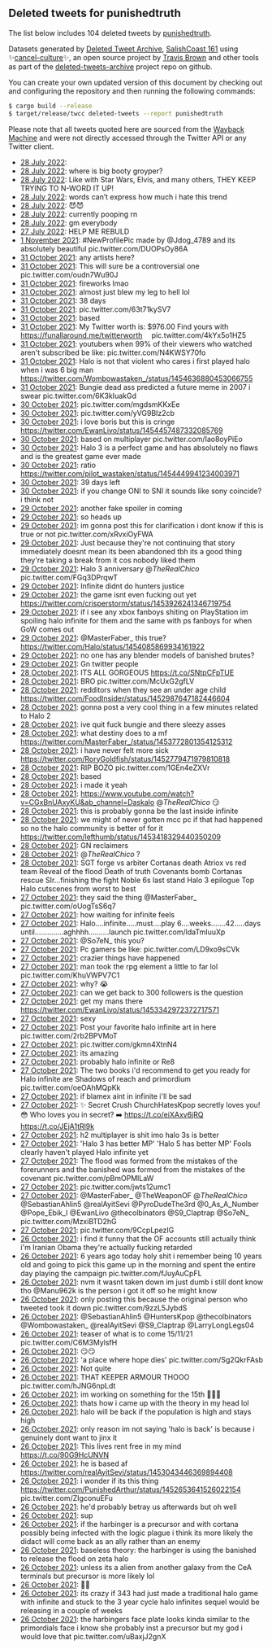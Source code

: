 ## Deleted tweets for punishedtruth

The list below includes 104 deleted tweets by
[punishedtruth](https://twitter.com/punishedtruth).



Datasets generated by [Deleted Tweet Archive](https://twitter.com/deletedtweet161), 
[SalishCoast 161](https://twitter.com/SalishCoastA) using 
✨[cancel-culture](https://github.com/travisbrown/cancel-culture)✨, an open source project by 
[Travis Brown](https://twitter.com/travisbrown) and other tools as part of the 
[deleted-tweets-archive](https://github.com/salcoast/deleted-tweets-archive/) project repo on github.

You can create your own updated version of this document by checking out and configuring the
repository and then running the following commands:

```bash
$ cargo build --release
$ target/release/twcc deleted-tweets --report punishedtruth
```

Please note that all tweets quoted here are sourced from the
[Wayback Machine](https://web.archive.org) and were not directly accessed through the Twitter API or
any Twitter client.

* [28 July 2022](https://web.archive.org/web/20220728230754/https://twitter.com/punishedtruth/status/1552753736367443968):  <!--1552753736367443968-->
* [28 July 2022](https://web.archive.org/web/20220728211741/https://twitter.com/punishedtruth/status/1552753236494499842): where is big booty groyper? <!--1552753236494499842-->
* [28 July 2022](https://web.archive.org/web/20220728190249/https://twitter.com/punishedtruth/status/1552724785729347584): Like with Star Wars, Elvis, and many others, THEY KEEP TRYING TO N-WORD IT UP! <!--1552724785729347584-->
* [28 July 2022](https://web.archive.org/web/20220728183645/https://twitter.com/punishedtruth/status/1552724407466041345): words can’t express how much i hate this trend <!--1552724407466041345-->
* [28 July 2022](https://web.archive.org/web/20220728165852/https://twitter.com/punishedtruth/status/1552699660489351168): 😈😈 <!--1552699660489351168-->
* [28 July 2022](https://web.archive.org/web/20220728151321/https://twitter.com/punishedtruth/status/1552641388554117121): currently pooping rn <!--1552641388554117121-->
* [28 July 2022](https://web.archive.org/web/20220728130852/https://twitter.com/punishedtruth/status/1552641340801966083): gm everybody <!--1552641340801966083-->
* [27 July 2022](https://web.archive.org/web/20220727142515/https://twitter.com/punishedtruth/status/1552280565000376320): HELP ME REBULD <!--1552280565000376320-->
* [ 1 November 2021](https://web.archive.org/web/20211101003946/https://twitter.com/PunishedTruth/status/1454971092913856516): #NewProfilePic   made by  @Jdog_4789   and its absolutely beautiful pic.twitter.com/DUOPsOy86A <!--1454971092913856516-->
* [31 October 2021](https://web.archive.org/web/20211031222514/https://twitter.com/PunishedTruth/status/1454937055985815559): any artists here? <!--1454937055985815559-->
* [31 October 2021](https://web.archive.org/web/20211031221843/https://twitter.com/PunishedTruth/status/1454935438918135808): This will sure be a controversial one pic.twitter.com/oudn7Wu90J <!--1454935438918135808-->
* [31 October 2021](https://web.archive.org/web/20211031200858/https://twitter.com/PunishedTruth/status/1454896135844286465): fireworks lmao <!--1454897065226604544-->
* [31 October 2021](https://web.archive.org/web/20211031200858/https://twitter.com/PunishedTruth/status/1454896135844286465): almost just blew my leg to hell lol <!--1454896135844286465-->
* [31 October 2021](https://web.archive.org/web/20211031173644/https://twitter.com/PunishedTruth/status/1454863901431144453): 38 days <!--1454863901431144453-->
* [31 October 2021](https://web.archive.org/web/20211031141711/https://twitter.com/PunishedTruth/status/1454810253678321664): pic.twitter.com/63t71kySV7 <!--1454810253678321664-->
* [31 October 2021](https://web.archive.org/web/20211031133104/https://twitter.com/PunishedTruth/status/1454802729549787142): based <!--1454802951445299201-->
* [31 October 2021](https://web.archive.org/web/20211031133104/https://twitter.com/PunishedTruth/status/1454802729549787142): My Twitter worth is: $976.00  Find yours with  https://funallaround.me/twitterworth   ⠀ pic.twitter.com/4kYx5o1HZ5 <!--1454802729549787142-->
* [31 October 2021](https://web.archive.org/web/20211031124458/https://twitter.com/PunishedTruth/status/1454786175298949123): youtubers when 99% of their viewers who watched aren't subscribed be like: pic.twitter.com/N4KWSY70fo <!--1454786175298949123-->
* [31 October 2021](https://web.archive.org/web/20211031130921/https://twitter.com/PunishedTruth/status/1454781367926022144): Halo is not that violent who cares   i first played halo when i was 6 big man https://twitter.com/Wombowastaken_/status/1454636880453066755 <!--1454781367926022144-->
* [31 October 2021](https://web.archive.org/web/20211031012200/https://twitter.com/PunishedTruth/status/1454616520311595012): Bungie dead ass predicted a future meme in 2007 i swear pic.twitter.com/6K3kIuakGd <!--1454616520311595012-->
* [30 October 2021](https://web.archive.org/web/20211030225216/https://twitter.com/PunishedTruth/status/1454566798427402248): pic.twitter.com/mgdsmKKxEe <!--1454566798427402248-->
* [30 October 2021](https://web.archive.org/web/20211030211758/https://twitter.com/PunishedTruth/status/1454549900503490562): pic.twitter.com/yVG9BIz2cb <!--1454549900503490562-->
* [30 October 2021](https://web.archive.org/web/20211030201341/https://twitter.com/PunishedTruth/status/1454541720432128000): i love boris but this is cringe https://twitter.com/EwanLivo/status/1454457487332085769 <!--1454541720432128000-->
* [30 October 2021](https://web.archive.org/web/20211030171807/https://twitter.com/PunishedTruth/status/1454497280447459337): based on multiplayer pic.twitter.com/Iao8oyPiEo <!--1454497280447459337-->
* [30 October 2021](https://web.archive.org/web/20211030172218/https://twitter.com/PunishedTruth/status/1454496098626768905): Halo 3 is a perfect game and has absolutely no flaws and is the greatest game ever made <!--1454496098626768905-->
* [30 October 2021](https://web.archive.org/web/20211030170102/https://twitter.com/PunishedTruth/status/1454493182847299595): ratio https://twitter.com/pilot_wastaken/status/1454449941234003971 <!--1454493182847299595-->
* [30 October 2021](https://web.archive.org/web/20211030025527/https://twitter.com/PunishedTruth/status/1454249822849048580): 39 days left <!--1454249822849048580-->
* [30 October 2021](https://web.archive.org/web/20211030003846/https://twitter.com/PunishedTruth/status/1454246166867161096): if you change ONI to SNI   it sounds like sony  coincide? i think not <!--1454246166867161096-->
* [29 October 2021](https://web.archive.org/web/20211029223932/https://twitter.com/PunishedTruth/status/1454215765498925061): another fake spoiler in coming <!--1454215765498925061-->
* [29 October 2021](https://web.archive.org/web/20211029223646/https://twitter.com/PunishedTruth/status/1454214841300828160): so heads up <!--1454214879259279362-->
* [29 October 2021](https://web.archive.org/web/20211029223646/https://twitter.com/PunishedTruth/status/1454214841300828160): im gonna post this   for clarification i dont know if this is true or not pic.twitter.com/xRvxiOyFWA <!--1454214841300828160-->
* [29 October 2021](https://web.archive.org/web/20211029215525/https://twitter.com/PunishedTruth/status/1454205256599056384): Just because they're not continuing that story immediately doesnt mean its been abandoned  tbh its a good thing they're taking a break from it cos nobody liked them <!--1454205256599056384-->
* [29 October 2021](https://web.archive.org/web/20211029214124/https://twitter.com/PunishedTruth/status/1454198467987968008): Halo 3 anniversary  @_TheRealChico_  pic.twitter.com/FGq3DPrqwT <!--1454198467987968008-->
* [29 October 2021](https://web.archive.org/web/20211029202150/https://twitter.com/PunishedTruth/status/1454100448684740615): Infinite didnt do hunters justice <!--1454175164774723592-->
* [29 October 2021](https://web.archive.org/web/20211029202150/https://twitter.com/PunishedTruth/status/1454100448684740615): the game isnt even fucking out yet https://twitter.com/crisperstorm/status/1453926241346719754 <!--1454100448684740615-->
* [29 October 2021](https://web.archive.org/web/20211029144858/https://twitter.com/PunishedTruth/status/1454090860317052936): if i see any xbox fanboys shiting on PlayStation im spoiling halo infinite for them and the same with ps fanboys for when GoW comes out <!--1454090860317052936-->
* [29 October 2021](https://web.archive.org/web/20211029193958/https://twitter.com/PunishedTruth/status/1454087912220504064): @MasterFaber_   this true? https://twitter.com/Halo/status/1454085869934161922 <!--1454087912220504064-->
* [29 October 2021](https://web.archive.org/web/20211029125412/https://twitter.com/PunishedTruth/status/1454068209221574664): no one has any blender models of banished brutes? <!--1454068209221574664-->
* [29 October 2021](https://web.archive.org/web/20211029001300/https://twitter.com/PunishedTruth/status/1453875557872119813): Gn twitter people <!--1453875557872119813-->
* [28 October 2021](https://web.archive.org/web/20211028224909/https://twitter.com/PunishedTruth/status/1453856391194632195): ITS ALL GORGEOUS https://t.co/SNtpCFpTUE <!--1453856391194632195-->
* [28 October 2021](https://web.archive.org/web/20211029111416/https://twitter.com/PunishedTruth/status/1453855691970650112): BRO pic.twitter.com/McUxG2gfLV <!--1453855691970650112-->
* [28 October 2021](https://web.archive.org/web/20211028202340/https://twitter.com/PunishedTruth/status/1453815987015503879): redditors when they see an under age child https://twitter.com/FoodInsider/status/1452987647182446604 <!--1453815987015503879-->
* [28 October 2021](https://web.archive.org/web/20211028191433/https://twitter.com/PunishedTruth/status/1453797443343163404): gonna post a very cool thing in a few minutes related to Halo 2 <!--1453797443343163404-->
* [28 October 2021](https://web.archive.org/web/20211028190646/https://twitter.com/PunishedTruth/status/1453780331002306568): ive quit fuck bungie and there sleezy asses <!--1453796484886016000-->
* [28 October 2021](https://web.archive.org/web/20211028190646/https://twitter.com/PunishedTruth/status/1453780331002306568): what destiny does to a mf https://twitter.com/MasterFaber_/status/1453772801354125312 <!--1453780331002306568-->
* [28 October 2021](https://web.archive.org/web/20211028165742/https://twitter.com/PunishedTruth/status/1453744662137778178): i have never felt more sick https://twitter.com/RoryGoldfish/status/1452779471979810818 <!--1453744662137778178-->
* [28 October 2021](https://web.archive.org/web/20211028171302/https://twitter.com/PunishedTruth/status/1453740909523210247): RIP BOZO pic.twitter.com/1GEn4eZXVr <!--1453740909523210247-->
* [28 October 2021](https://web.archive.org/web/20211028142641/https://twitter.com/PunishedTruth/status/1453709245841649669): based <!--1453728791545581576-->
* [28 October 2021](https://web.archive.org/web/20211028142641/https://twitter.com/PunishedTruth/status/1453709245841649669): i made it yeah <!--1453728559948656648-->
* [28 October 2021](https://web.archive.org/web/20211028142641/https://twitter.com/PunishedTruth/status/1453709245841649669): https://www.youtube.com/watch?v=CGxBnUAxyKU&ab_channel=Daskalo   @_TheRealChico_  😏 <!--1453709245841649669-->
* [28 October 2021](https://web.archive.org/web/20211028113731/https://twitter.com/PunishedTruth/status/1453686757355053064): this is probably gonna be the last inside infinite <!--1453686757355053064-->
* [28 October 2021](https://web.archive.org/web/20211028113716/https://twitter.com/PunishedTruth/status/1453681466076979202): we might of never gotten mcc pc if that had happened so no   the halo community is better of for it https://twitter.com/lefthumb/status/1453418329440350209 <!--1453681466076979202-->
* [28 October 2021](https://web.archive.org/web/20211028010849/https://twitter.com/PunishedTruth/status/1453528925678850049): GN reclaimers <!--1453528925678850049-->
* [28 October 2021](https://web.archive.org/web/20211028001552/https://twitter.com/PunishedTruth/status/1453515444250451970): @_TheRealChico_  ? <!--1453515550173376521-->
* [28 October 2021](https://web.archive.org/web/20211028001552/https://twitter.com/PunishedTruth/status/1453515444250451970): SGT forge vs arbiter   Cortanas death   Atriox vs red team   Reveal of the flood   Death of truth   Covenants bomb   Cortanas rescue   SIr...finishing the fight   Noble 6s last stand   Halo 3 epilogue   Top Halo cutscenes from worst to best <!--1453515444250451970-->
* [27 October 2021](https://web.archive.org/web/20211027232113/https://twitter.com/PunishedTruth/status/1453493639208898566): they said the thing  @MasterFaber_  pic.twitter.com/oUogTsS6q7 <!--1453493639208898566-->
* [27 October 2021](https://web.archive.org/web/20211027222851/https://twitter.com/PunishedTruth/status/1453486712018153480): how waiting for infinite feels <!--1453486792057966592-->
* [27 October 2021](https://web.archive.org/web/20211027222851/https://twitter.com/PunishedTruth/status/1453486712018153480): Halo....infinite.....must....play  6....weeks.......42.....days until..............aghhhh..........launch pic.twitter.com/ldaTmIuuXp <!--1453486712018153480-->
* [27 October 2021](https://web.archive.org/web/20211027213653/https://twitter.com/PunishedTruth/status/1453474387710128130): @So7eN_   this you? <!--1453474596510908420-->
* [27 October 2021](https://web.archive.org/web/20211027213653/https://twitter.com/PunishedTruth/status/1453474387710128130): Pc gamers be like: pic.twitter.com/LD9xo9sCVk <!--1453474387710128130-->
* [27 October 2021](https://web.archive.org/web/20211027212306/https://twitter.com/PunishedTruth/status/1453470910975922176): crazier things have happened <!--1453471739988566019-->
* [27 October 2021](https://web.archive.org/web/20211027212306/https://twitter.com/PunishedTruth/status/1453470910975922176): man took the rpg element a little to far lol pic.twitter.com/KhuVWPV7C1 <!--1453470910975922176-->
* [27 October 2021](https://web.archive.org/web/20211027201306/https://twitter.com/PunishedTruth/status/1453449903649214467): why? 😭 <!--1453450262341881861-->
* [27 October 2021](https://web.archive.org/web/20211027201306/https://twitter.com/PunishedTruth/status/1453449903649214467): can we get back to 300 followers is the question <!--1453449903649214467-->
* [27 October 2021](https://web.archive.org/web/20211027201037/https://twitter.com/PunishedTruth/status/1453449359190904841): get my mans there https://twitter.com/EwanLivo/status/1453342972372717571 <!--1453449359190904841-->
* [27 October 2021](https://web.archive.org/web/20211027194706/https://twitter.com/PunishedTruth/status/1453443740606021636): sexy <!--1453444026431070210-->
* [27 October 2021](https://web.archive.org/web/20211027194706/https://twitter.com/PunishedTruth/status/1453443740606021636): Post your favorite halo infinite art in here pic.twitter.com/2rb2BPVMoT <!--1453443740606021636-->
* [27 October 2021](https://web.archive.org/web/20211027191907/https://twitter.com/PunishedTruth/status/1453437095461146636): pic.twitter.com/gkmn4XtnN4 <!--1453437095461146636-->
* [27 October 2021](https://web.archive.org/web/20211027191323/https://twitter.com/PunishedTruth/status/1453434786572288002): its amazing <!--1453436268067663875-->
* [27 October 2021](https://web.archive.org/web/20211027185525/https://twitter.com/PunishedTruth/status/1453435182405586952): probably halo infinite   or Re8 <!--1453435182405586952-->
* [27 October 2021](https://web.archive.org/web/20211027191323/https://twitter.com/PunishedTruth/status/1453434786572288002): The two books i'd recommend to get you ready for Halo infinite are Shadows of reach and primordium pic.twitter.com/oeOAhMQpKk <!--1453434786572288002-->
* [27 October 2021](https://web.archive.org/web/20211027211837/https://twitter.com/PunishedTruth/status/1453428786209476614): if blamex aint in infinite i'll be sad <!--1453428786209476614-->
* [27 October 2021](https://web.archive.org/web/20211027165535/https://twitter.com/PunishedTruth/status/1453405025351475205): ✨ Secret Crush  ChurchHatesKpop secretly loves you! 😳 Who loves you in secret?  ➡️ https://t.co/eiXAxv6jRQ https://t.co/JEjA1tRl9k <!--1453405025351475205-->
* [27 October 2021](https://web.archive.org/web/20211027155337/https://twitter.com/PunishedTruth/status/1453383699198849026): h2 multiplayer is shit imo   halo 3s is better <!--1453385420239147013-->
* [27 October 2021](https://web.archive.org/web/20211027155337/https://twitter.com/PunishedTruth/status/1453383699198849026): 'Halo 3 has better MP' 'Halo 5 has better MP'   Fools clearly haven't played Halo infinite yet <!--1453383699198849026-->
* [27 October 2021](https://web.archive.org/web/20211027132915/https://twitter.com/PunishedTruth/status/1453351059854925827): The flood was formed from the mistakes of the forerunners   and the banished was formed from the mistakes of the covenant pic.twitter.com/pBmOPMlLaW <!--1453351059854925827-->
* [27 October 2021](https://web.archive.org/web/20211027115651/https://twitter.com/PunishedTruth/status/1453327212774572038): pic.twitter.com/jwts12umc1 <!--1453327212774572038-->
* [27 October 2021](https://web.archive.org/web/20211027114356/https://twitter.com/PunishedTruth/status/1453326324479705089): @MasterFaber_    @TheWeaponOF    @_TheRealChico_    @SebastianAhlin5    @realAyitSevi    @PyroDudeThe3rd    @0_As_A_Number    @Pope_Ebik_I    @EwanLivo    @thecolbinators    @S9_Claptrap    @So7eN_  pic.twitter.com/MzxiBTD2hG <!--1453326324479705089-->
* [27 October 2021](https://web.archive.org/web/20211027111941/https://twitter.com/PunishedTruth/status/1453319943685029890): pic.twitter.com/9CcpLpezIG <!--1453319943685029890-->
* [26 October 2021](https://web.archive.org/web/20211027001532/https://twitter.com/PunishedTruth/status/1453145416577454088): i find it funny that the OF accounts still actually think i'm Iranian Obama they're actually fucking retarded <!--1453145416577454088-->
* [26 October 2021](https://web.archive.org/web/20211027001145/https://twitter.com/PunishedTruth/status/1453143754240499713): 6 years ago today holy shit   i remember being 10 years old and going to pick this game up in the morning and spent the entire day playing the campaign pic.twitter.com/fJuyAuCpFL <!--1453143754240499713-->
* [26 October 2021](https://web.archive.org/web/20211026233503/https://twitter.com/PunishedTruth/status/1453129756803805190): nvm it wasnt taken down im just dumb   i still dont know tho  @Manu962k   is the person i got it off so he might know <!--1453132560519806979-->
* [26 October 2021](https://web.archive.org/web/20211026233503/https://twitter.com/PunishedTruth/status/1453129756803805190): only posting this because the original person who tweeted took it down pic.twitter.com/9zzL5JybdS <!--1453129756803805190-->
* [26 October 2021](https://web.archive.org/web/20211026233850/https://twitter.com/PunishedTruth/status/1453120148253122569): @SebastianAhlin5   @HuntersKpop    @thecolbinators   @Wombowastaken_   @realAyitSevi   @S9_Claptrap   @LarryLongLegs04 <!--1453121668377890821-->
* [26 October 2021](https://web.archive.org/web/20211026233850/https://twitter.com/PunishedTruth/status/1453120148253122569): teaser of what is to come   15/11/21 pic.twitter.com/C6M3MylsfH <!--1453120148253122569-->
* [26 October 2021](https://web.archive.org/web/20211026210811/https://twitter.com/PunishedTruth/status/1453074130895613958): 😏😏 <!--1453099622696734720-->
* [26 October 2021](https://web.archive.org/web/20211027062842/https://twitter.com/PunishedTruth/status/1453079538351673351): 'a place where hope dies' pic.twitter.com/Sg2QkrFAsb <!--1453079538351673351-->
* [26 October 2021](https://web.archive.org/web/20211026210811/https://twitter.com/PunishedTruth/status/1453074130895613958): Not quite <!--1453076417521098753-->
* [26 October 2021](https://web.archive.org/web/20211026221626/https://twitter.com/PunishedTruth/status/1453074521368498188): THAT KEEPER ARMOUR THOOO pic.twitter.com/hJNG6npLdt <!--1453074521368498188-->
* [26 October 2021](https://web.archive.org/web/20211026210811/https://twitter.com/PunishedTruth/status/1453074130895613958): im working on something for the 15th 👀👀👀 <!--1453074130895613958-->
* [26 October 2021](https://web.archive.org/web/20211026210151/https://twitter.com/PunishedTruth/status/1452988612157624330): thats how i came up with the theory in my head lol <!--1453073966424285185-->
* [26 October 2021](https://web.archive.org/web/20211026201027/https://twitter.com/PunishedTruth/status/1453056342336458761): halo will be back if the population is high and stays high <!--1453057437636997123-->
* [26 October 2021](https://web.archive.org/web/20211026201027/https://twitter.com/PunishedTruth/status/1453056342336458761): only reason im not saying 'halo is back' is because i genuinely dont want to jinx it <!--1453056342336458761-->
* [26 October 2021](https://web.archive.org/web/20211026172921/https://twitter.com/PunishedTruth/status/1453051135154065410): This lives rent free in my mind https://t.co/90G9HcUNVN <!--1453051135154065410-->
* [26 October 2021](https://web.archive.org/web/20211026194137/https://twitter.com/PunishedTruth/status/1453044711950897161): he is based af https://twitter.com/realAyitSevi/status/1453043446369894408 <!--1453044711950897161-->
* [26 October 2021](https://web.archive.org/web/20211026191347/https://twitter.com/PunishedTruth/status/1453036590356471813): i wonder if its this thing  https://twitter.com/PunishedArthur/status/1452653641526022154  pic.twitter.com/ZIgconuEFu <!--1453036590356471813-->
* [26 October 2021](https://web.archive.org/web/20211026165743/https://twitter.com/PunishedTruth/status/1452991149791195156): he'd probably betray us afterwards but oh well <!--1452999923318788108-->
* [26 October 2021](https://web.archive.org/web/20211026163757/https://twitter.com/PunishedTruth/status/1452994007731216397): sup <!--1452994007731216397-->
* [26 October 2021](https://web.archive.org/web/20211026165743/https://twitter.com/PunishedTruth/status/1452991149791195156): if the harbinger is a precursor and with cortana possibly being infected with the logic plague i think its more likely the didact will come back as an ally rather than an enemy <!--1452991149791195156-->
* [26 October 2021](https://web.archive.org/web/20211026210151/https://twitter.com/PunishedTruth/status/1452988612157624330): baseless theory: the harbinger is using the banished to release the flood on zeta halo <!--1452988612157624330-->
* [26 October 2021](https://web.archive.org/web/20211026142927/https://twitter.com/PunishedTruth/status/1452959777777229830): unless its a alien from another galaxy from the CeA terminals   but precursor is more likely lol <!--1452974199769870343-->
* [26 October 2021](https://web.archive.org/web/20211026142927/https://twitter.com/PunishedTruth/status/1452959777777229830): 🍑🍆 <!--1452969615055892480-->
* [26 October 2021](https://web.archive.org/web/20211026152044/https://twitter.com/PunishedTruth/status/1452962875056787462): its crazy if 343 had just made a traditional halo game with infinite and stuck to the 3 year cycle  halo infinites sequel would be releasing in a couple of weeks <!--1452962875056787462-->
* [26 October 2021](https://web.archive.org/web/20211026142927/https://twitter.com/PunishedTruth/status/1452959777777229830): the harbingers face plate looks kinda similar to the primordials face  i know she probably inst a precursor but my god i would love that pic.twitter.com/uBaxjJ2gnX <!--1452959777777229830-->
